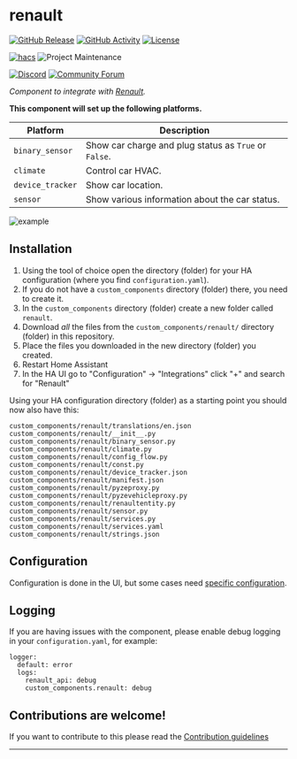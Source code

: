 # renault

[![GitHub Release][releases-shield]][releases]
[![GitHub Activity][commits-shield]][commits]
[![License][license-shield]](LICENSE)

[![hacs][hacsbadge]][hacs]
![Project Maintenance][maintenance-shield]

[![Discord][discord-shield]][discord]
[![Community Forum][forum-shield]][forum]

_Component to integrate with [Renault][renault]._

**This component will set up the following platforms.**

Platform | Description
-- | --
`binary_sensor` | Show car charge and plug status as `True` or `False`.
`climate` | Control car HVAC.
`device_tracker` | Show car location.
`sensor` | Show various information about the car status.

![example][exampleimg]

## Installation

1. Using the tool of choice open the directory (folder) for your HA configuration (where you find `configuration.yaml`).
2. If you do not have a `custom_components` directory (folder) there, you need to create it.
3. In the `custom_components` directory (folder) create a new folder called `renault`.
4. Download _all_ the files from the `custom_components/renault/` directory (folder) in this repository.
5. Place the files you downloaded in the new directory (folder) you created.
6. Restart Home Assistant
7. In the HA UI go to "Configuration" -> "Integrations" click "+" and search for "Renault"

Using your HA configuration directory (folder) as a starting point you should now also have this:

```text
custom_components/renault/translations/en.json
custom_components/renault/__init__.py
custom_components/renault/binary_sensor.py
custom_components/renault/climate.py
custom_components/renault/config_flow.py
custom_components/renault/const.py
custom_components/renault/device_tracker.json
custom_components/renault/manifest.json
custom_components/renault/pyzeproxy.py
custom_components/renault/pyzevehicleproxy.py
custom_components/renault/renaultentity.py
custom_components/renault/sensor.py
custom_components/renault/services.py
custom_components/renault/services.yaml
custom_components/renault/strings.json
```

## Configuration
Configuration is done in the UI, but some cases need [specific configuration](CONFIGURE.md).


## Logging
If you are having issues with the component, please enable debug logging in your `configuration.yaml`, for example:
```
logger:
  default: error
  logs:
    renault_api: debug
    custom_components.renault: debug
```

## Contributions are welcome!

If you want to contribute to this please read the [Contribution guidelines](CONTRIBUTING.md)

***

[renault]: https://github.com/hacf-fr/hassRenaultZE
[commits-shield]: https://img.shields.io/github/commit-activity/y/hacf-fr/hassRenaultZE.svg?style=for-the-badge
[commits]: https://github.com/hacf-fr/hassRenaultZE/commits/master
[hacs]: https://github.com/custom-components/hacs
[hacsbadge]: https://img.shields.io/badge/HACS-Custom-orange.svg?style=for-the-badge
[discord]: https://discord.gg/Qa5fW2R
[discord-shield]: https://img.shields.io/discord/330944238910963714.svg?style=for-the-badge
[exampleimg]: example.png
[forum-shield]: https://img.shields.io/badge/community-forum-brightgreen.svg?style=for-the-badge
[forum]: https://community.home-assistant.io/
[license-shield]: https://img.shields.io/github/license/hacf-fr/hassRenaultZE.svg?style=for-the-badge
[maintenance-shield]: https://img.shields.io/badge/maintainer-epenet-blue.svg?style=for-the-badge
[releases-shield]: https://img.shields.io/github/release/hacf-fr/hassRenaultZE.svg?style=for-the-badge
[releases]: https://github.com/hacf-fr/hassRenaultZE/releases
